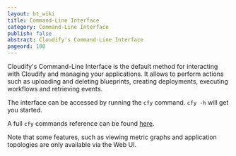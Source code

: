 ```yaml
---
layout: bt_wiki
title: Command-Line Interface
category: Command-Line Interface
publish: false
abstract: Cloudify's Command-Line Interface
pageord: 100
---
```


Cloudify's Command-Line Interface is the default method for interacting with Cloudify and managing your applications. It allows to perform actions such as uploading and deleting blueprints, creating deployments, executing workflows and retrieving events.

The interface can be accessed by running the `cfy` command. `cfy -h` will get you started.

A full `cfy` commands reference can be found [here](cli-cfy-reference.html).

Note that some features, such as viewing metric graphs and application topologies are only available via the Web UI.